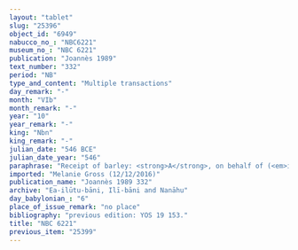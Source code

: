 ```yaml
---
layout: "tablet"
slug: "25396"
object_id: "6949"
nabucco_no_: "NBC6221"
museum_no_: "NBC 6221"
publication: "Joannès 1989"
text_number: "332"
period: "NB"
type_and_content: "Multiple transactions"
day_remark: "-"
month: "VIb"
month_remark: "-"
year: "10"
year_remark: "-"
king: "Nbn"
king_remark: "-"
julian_date: "546 BCE"
julian_date_year: "546"
paraphrase: "Receipt of barley: <strong>A</strong>, on behalf of (<em>ina na&scaron;parti</em>) <strong><sup>f</sup>C</strong>, receives from <strong>B<sub>1</sub></strong> and <strong>B<sub>2</sub></strong> in sum 7;4 kor (1,404 l) of barley, rations (<em>kurummatu</em>) of <strong><sup>f</sup>C</strong> until the end of Ta&scaron;rīt (VII) Nabonidus 10<sup>th</sup> year. The sum of barley includes 4 kor (720 l) of barley, rations of Abu (V) and Ulūl (VI), and 3;4 kor (580 l) of barley, rations of Ulūl (VI) &ndash; a second time &ndash; and&nbsp; Ta&scaron;rīt (VII), apart from (<em>elat</em>) 0;1 kor which was taken by by <strong><sup>f</sup>D</strong>. There are no witnesses and no scribe mentioned.<br /> &nbsp;<br /> <strong>A</strong> = Mu&scaron;ēzib/Zēr-Bābili; <strong>B<sub>1</sub></strong> = Nab&ucirc;-iddin; <strong>B<sub>2</sub></strong> = Nab&ucirc;-kā&scaron;ir; <strong><sup>f</sup>C</strong> = <sup>f</sup>Miṣātu; <strong><sup>f</sup>D</strong> = <sup>f</sup>Andia<br /> &nbsp;"
imported: "Melanie Gross (12/12/2016)"
publication_name: "Joannès 1989 332"
archive: "Ea-ilūtu-bāni, Ilī-bāni and Nanāhu"
day_babylonian_: "6"
place_of_issue_remark: "no place"
bibliography: "previous edition: YOS 19 153."
title: "NBC 6221"
previous_item: "25399"
---
```

